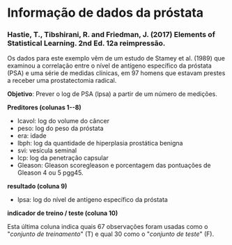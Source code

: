 # Informação de dados da próstata 

### Hastie, T., Tibshirani, R. and Friedman, J. (2017) Elements of Statistical Learning. 2nd Ed. 12a reimpressão.

Os dados para este exemplo vêm de um estudo de Stamey et al. (1989) que examinou a correlação entre o nível de antígeno específico da próstata (PSA) e uma série de 
medidas clínicas, em 97 homens que estavam prestes a receber uma prostatectomia radical. 

**Objetivo**: Prever o log de PSA (lpsa) a partir de um número de medições. 

**Preditores (colunas 1--8)**
* lcavol: log do volume do câncer
* peso: log do peso da próstata
* era: idade
* lbph: log da quantidade de hiperplasia prostática benigna
* svi: vesícula seminal
* lcp: log da penetração capsular
* Gleason: Gleason scoregleason e 
porcentagem das pontuações de Gleason 4 ou 5 pgg45.

**resultado (coluna 9)**
* lpsa: log do nível de antígeno específico da próstata

**indicador de treino / teste (coluna 10)**

Esta última coluna indica quais 67 observações foram usadas como o "*conjunto de treinamento*" (T) e qual 30 como o "*conjunto de teste*" (F).

